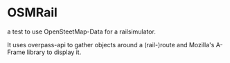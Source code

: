 # OSMRail
a test to use OpenSteetMap-Data for a railsimulator.

It uses overpass-api to gather objects around a (rail-)route
and Mozilla's A-Frame library to display it.







